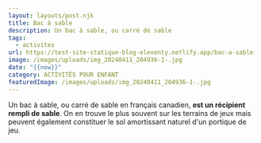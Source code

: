 ```yaml
---
layout: layouts/post.njk
title: Bac à sable
description: Un bac à sable, ou carré de sable
tags:
  - activites
url: https://test-site-statique-blog-eleventy.netlify.app/bac-a-sable
image: /images/uploads/img_20240411_204936-1-.jpg
date: "{{now}}"
category: ACTIVITÉS POUR ENFANT
featuredImage: /images/uploads/img_20240411_204936-1-.jpg
---
```

Un bac à sable, ou carré de sable en français canadien, **est un récipient rempli de sable**. On en trouve le plus souvent sur les terrains de jeux mais peuvent également constituer le sol amortissant naturel d'un portique de jeu.